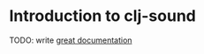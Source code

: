 # Introduction to clj-sound

TODO: write [great documentation](http://jacobian.org/writing/what-to-write/)
